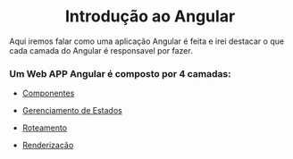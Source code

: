<h1 align="center">Introdução ao Angular</h1>

  Aqui iremos falar como uma aplicação Angular é feita e irei destacar o que cada camada do Angular é responsavel por fazer.

  <h3>Um Web APP Angular é composto por 4 camadas:</h3>

  - [Componentes](https://github.com/henferreirapro/estudos-angular/tree/3-components-angular)

  - [Gerenciamento de Estados](https://github.com/henferreirapro/estudos-angular/tree/4-gerenciamento-estados-angular)
  
  - [Roteamento](https://github.com/henferreirapro/estudos-angular/tree/5-roteamento-angular)
  
  - [Renderização](https://github.com/henferreirapro/estudos-angular/tree/6-renderizacao-angular)
  